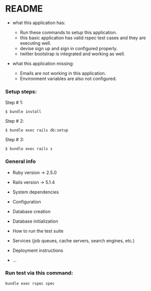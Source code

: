 # README

- what this application has:
    - Run these commands to setup this application.   
    - this basic application has valid rspec test cases and they are executing well.
    - devise sign up and sign in configured properly.
    - twitter bootstrap is integrated and working as well.


- what this application missing:
    - Emails are not working in this application. 
    - Environment variables are also not configured.

### Setup steps:

Step # 1:
```
$ bundle install
```

Step # 2:
```
$ bundle exec rails db:setup
```
Step # 3:
```
$ bundle exec rails s
```

### General info

* Ruby version -> 2.5.0

* Rails version -> 5.1.4

* System dependencies

* Configuration

* Database creation

* Database initialization

* How to run the test suite

* Services (job queues, cache servers, search engines, etc.)

* Deployment instructions

* ...

### Run test via this command:

```
bundle exec rspec spec
```